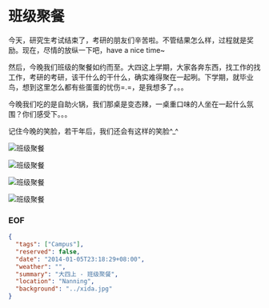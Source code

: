 班级聚餐
========

今天，研究生考试结束了，考研的朋友们辛苦啦。不管结果怎么样，过程就是奖励。现在，尽情的放纵一下吧，have a nice time~

然后，今晚我们班级的聚餐如约而至。大四这上学期，大家各奔东西，找工作的找工作，考研的考研，该干什么的干什么，确实难得聚在一起咧。下学期，就毕业鸟，想到这里怎么都有些蛋蛋的忧伤=.=，是我想多了。。。

今晚我们吃的是自助火锅，我们那桌是变态辣，一桌重口味的人坐在一起什么氛围？你们感受下。。。

记住今晚的笑脸，若干年后，我们还会有这样的笑脸^_^

![班级聚餐](http://farm8.staticflickr.com/7408/11777122836_b1195900d4_o.jpg)

![班级聚餐](http://farm6.staticflickr.com/5478/11776770354_8bf80a3a77_o.jpg)

![班级聚餐](http://farm4.staticflickr.com/3773/11776351475_4d7849434f_o.jpg)

![班级聚餐](http://farm6.staticflickr.com/5533/11776795053_4f1c9fff61_o.jpg)


### EOF
```json
{
  "tags": ["Campus"],
  "reserved": false,
  "date": "2014-01-05T23:18:29+08:00",
  "weather": "",
  "summary": "大四上 - 班级聚餐",
  "location": "Nanning",
  "background": "../xida.jpg"
}
```
